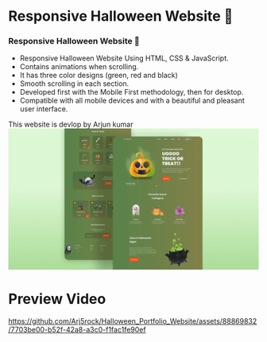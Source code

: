 # Responsive Halloween Website 🎃
### Responsive Halloween Website 🎃

- Responsive Halloween Website Using HTML, CSS & JavaScript.
- Contains animations when scrolling.
- It has three color designs (green, red and black)
- Smooth scrolling in each section.
- Developed first with the Mobile First methodology, then for desktop.
- Compatible with all mobile devices and with a beautiful and pleasant user interface.

This website is devlop by Arjun kumar
![preview img](/preview.png)

# Preview Video

https://github.com/Arj5rock/Halloween_Portfolio_Website/assets/88869832/7703be00-b52f-42a8-a3c0-f1fac1fe90ef
